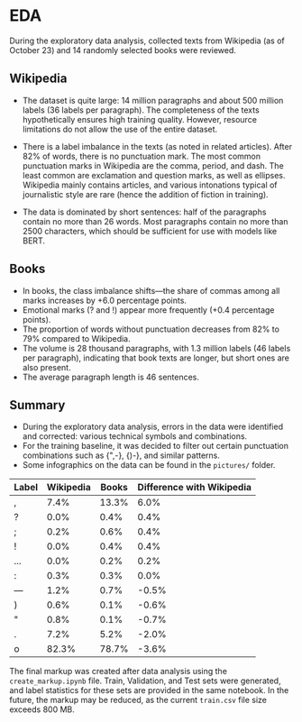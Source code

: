 # EDA

During the exploratory data analysis, collected texts from Wikipedia (as of October 23) and 14 randomly selected books were reviewed.

## Wikipedia

* The dataset is quite large: 14 million paragraphs and about 500 million labels (36 labels per paragraph). The completeness of the texts hypothetically ensures high training quality. However, resource limitations do not allow the use of the entire dataset.

* There is a label imbalance in the texts (as noted in related articles). After 82% of words, there is no punctuation mark. The most common punctuation marks in Wikipedia are the comma, period, and dash. The least common are exclamation and question marks, as well as ellipses. Wikipedia mainly contains articles, and various intonations typical of journalistic style are rare (hence the addition of fiction in training).

* The data is dominated by short sentences: half of the paragraphs contain no more than 26 words. Most paragraphs contain no more than 2500 characters, which should be sufficient for use with models like BERT.

## Books

* In books, the class imbalance shifts—the share of commas among all marks increases by +6.0 percentage points.
* Emotional marks (? and !) appear more frequently (+0.4 percentage points).
* The proportion of words without punctuation decreases from 82% to 79% compared to Wikipedia.
* The volume is 28 thousand paragraphs, with 1.3 million labels (46 labels per paragraph), indicating that book texts are longer, but short ones are also present.
* The average paragraph length is 46 sentences.

## Summary

* During the exploratory data analysis, errors in the data were identified and corrected: various technical symbols and combinations.
* For the training baseline, it was decided to filter out certain punctuation combinations such as {",-}, {)-}, and similar patterns.
* Some infographics on the data can be found in the `pictures/` folder.

| Label | Wikipedia | Books | Difference with Wikipedia |
|-------|-----------|-------|--------------------------|
| ,     | 7.4%      | 13.3% | 6.0%                     |
| ?     | 0.0%      | 0.4%  | 0.4%                     |
| ;     | 0.2%      | 0.6%  | 0.4%                     |
| !     | 0.0%      | 0.4%  | 0.4%                     |
| ...   | 0.0%      | 0.2%  | 0.2%                     |
| :     | 0.3%      | 0.3%  | 0.0%                     |
| —     | 1.2%      | 0.7%  | -0.5%                    |
| )     | 0.6%      | 0.1%  | -0.6%                    |
| "     | 0.8%      | 0.1%  | -0.7%                    |
| .     | 7.2%      | 5.2%  | -2.0%                    |
| o     | 82.3%     | 78.7% | -3.6%                    |

The final markup was created after data analysis using the `create_markup.ipynb` file. Train, Validation, and Test sets were generated, and label statistics for these sets are provided in the same notebook. In the future, the markup may be reduced, as the current `train.csv` file size exceeds 800 MB.

